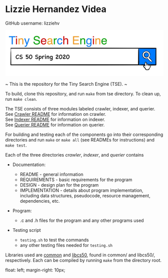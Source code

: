 # Lizzie Hernandez Videa
GitHub username: lizziehv

<img src="image.jpg"
     alt="search engine image"
     style="" />


~ This is the repository for the Tiny Search Engine (TSE). ~

To build, clone this repository, and run `make` from tse directory.
To clean up, run `make clean`.

The TSE consists of three modules labeled crawler, indexer, and querier.<br />
See [Crawler README](./crawler/README.md) for information on crawler.<br />
See [Indexer README](./crawler/README.md) for information on indexer.<br />
See [Querier README](./crawler/README.md) for information on querier.<br />

For building and testing each of the components go into their corresponding directories and
run `make` or `make all` (see READMEs  for instructions) and `make test`.

Each of the three directories *crawler*, *indexer*, and *querier* contains

- Documentation:
    - README - general information
    - REQUIREMENTS - basic requirements for the program 
    - DESIGN - design plan for the program
    - IMPLEMENTATION - details about program implementation, including data structures, pseudocode, resource management, dependencies, etc.

- Program:
    - .c and .h files for the program and any other programs used

- Testing script
    - `testing.sh` to test the commands 
    - any other testing files needed for `testing.sh`

Libraries used are [common](./common/common.a) and [libcs50](./libcs50/libcs50.a), found in common/ and libcs50/, respectively. Each can be compiled by running `make` from the directory root.


float: left; margin-right: 10px;